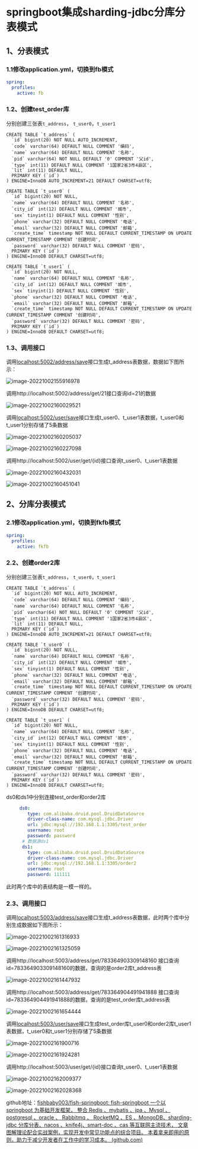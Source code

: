 # springboot集成sharding-jdbc分库分表模式

## 1、分表模式

### 1.1修改application.yml，切换到fb模式

```yaml
spring:
  profiles:
    active: fb
```



### 1.2、创建test_order库

分别创建三张表`t_address`， `t_user0`，`t_user1`

```mysql
CREATE TABLE `t_address` (
  `id` bigint(20) NOT NULL AUTO_INCREMENT,
  `code` varchar(64) DEFAULT NULL COMMENT '编码',
  `name` varchar(64) DEFAULT NULL COMMENT '名称',
  `pid` varchar(64) NOT NULL DEFAULT '0' COMMENT '父id',
  `type` int(11) DEFAULT NULL COMMENT '1国家2省3市4县区',
  `lit` int(11) DEFAULT NULL,
  PRIMARY KEY (`id`)
) ENGINE=InnoDB AUTO_INCREMENT=21 DEFAULT CHARSET=utf8;

CREATE TABLE `t_user0` (
  `id` bigint(20) NOT NULL,
  `name` varchar(64) DEFAULT NULL COMMENT '名称',
  `city_id` int(12) DEFAULT NULL COMMENT '城市',
  `sex` tinyint(1) DEFAULT NULL COMMENT '性别',
  `phone` varchar(32) DEFAULT NULL COMMENT '电话',
  `email` varchar(32) DEFAULT NULL COMMENT '邮箱',
  `create_time` timestamp NOT NULL DEFAULT CURRENT_TIMESTAMP ON UPDATE CURRENT_TIMESTAMP COMMENT '创建时间',
  `password` varchar(32) DEFAULT NULL COMMENT '密码',
  PRIMARY KEY (`id`)
) ENGINE=InnoDB DEFAULT CHARSET=utf8;

CREATE TABLE `t_user1` (
  `id` bigint(20) NOT NULL,
  `name` varchar(64) DEFAULT NULL COMMENT '名称',
  `city_id` int(12) DEFAULT NULL COMMENT '城市',
  `sex` tinyint(1) DEFAULT NULL COMMENT '性别',
  `phone` varchar(32) DEFAULT NULL COMMENT '电话',
  `email` varchar(32) DEFAULT NULL COMMENT '邮箱',
  `create_time` timestamp NOT NULL DEFAULT CURRENT_TIMESTAMP ON UPDATE CURRENT_TIMESTAMP COMMENT '创建时间',
  `password` varchar(32) DEFAULT NULL COMMENT '密码',
  PRIMARY KEY (`id`)
) ENGINE=InnoDB DEFAULT CHARSET=utf8;
```

### 1.3、调用接口

调用[localhost:5002/address/save](http://localhost:5002/address/save)接口生成t_address表数据，数据如下图所示：

![image-20221002155916978](../img/image-20221002155916978.png)

调用http://localhost:5002/address/get/21接口查询id=21的数据

![image-20221002160029521](../img/image-20221002160029521.png)





调用[localhost:5002/user/save](http://localhost:5002/user/save)接口生成t_user0、t_user1表数据，t_user0和t_user1分别存储了5条数据

![image-20221002160205037](../img/image-20221002160205037.png)

![image-20221002160227098](../img/image-20221002160227098.png)

调用http://localhost:5002/user/get/{id}接口查询t_user0、t_user1表数据

![image-20221002160432031](../img/image-20221002160432031.png)

![image-20221002160451041](../img/image-20221002160451041.png)

## 2、分库分表模式

### 2.1修改application.yml，切换到fkfb模式

```yaml
spring:
  profiles:
    active: fkfb
```

### 2.2、创建order2库

分别创建三张表`t_address`， `t_user0`，`t_user1`

```mysql
CREATE TABLE `t_address` (
  `id` bigint(20) NOT NULL AUTO_INCREMENT,
  `code` varchar(64) DEFAULT NULL COMMENT '编码',
  `name` varchar(64) DEFAULT NULL COMMENT '名称',
  `pid` varchar(64) NOT NULL DEFAULT '0' COMMENT '父id',
  `type` int(11) DEFAULT NULL COMMENT '1国家2省3市4县区',
  `lit` int(11) DEFAULT NULL,
  PRIMARY KEY (`id`)
) ENGINE=InnoDB AUTO_INCREMENT=21 DEFAULT CHARSET=utf8;

CREATE TABLE `t_user0` (
  `id` bigint(20) NOT NULL,
  `name` varchar(64) DEFAULT NULL COMMENT '名称',
  `city_id` int(12) DEFAULT NULL COMMENT '城市',
  `sex` tinyint(1) DEFAULT NULL COMMENT '性别',
  `phone` varchar(32) DEFAULT NULL COMMENT '电话',
  `email` varchar(32) DEFAULT NULL COMMENT '邮箱',
  `create_time` timestamp NOT NULL DEFAULT CURRENT_TIMESTAMP ON UPDATE CURRENT_TIMESTAMP COMMENT '创建时间',
  `password` varchar(32) DEFAULT NULL COMMENT '密码',
  PRIMARY KEY (`id`)
) ENGINE=InnoDB DEFAULT CHARSET=utf8;

CREATE TABLE `t_user1` (
  `id` bigint(20) NOT NULL,
  `name` varchar(64) DEFAULT NULL COMMENT '名称',
  `city_id` int(12) DEFAULT NULL COMMENT '城市',
  `sex` tinyint(1) DEFAULT NULL COMMENT '性别',
  `phone` varchar(32) DEFAULT NULL COMMENT '电话',
  `email` varchar(32) DEFAULT NULL COMMENT '邮箱',
  `create_time` timestamp NOT NULL DEFAULT CURRENT_TIMESTAMP ON UPDATE CURRENT_TIMESTAMP COMMENT '创建时间',
  `password` varchar(32) DEFAULT NULL COMMENT '密码',
  PRIMARY KEY (`id`)
) ENGINE=InnoDB DEFAULT CHARSET=utf8;
```

ds0和ds1中分别连接test_order和order2库

```yaml
	 ds0:
        type: com.alibaba.druid.pool.DruidDataSource
        driver-class-name: com.mysql.jdbc.Driver
        url: jdbc:mysql://192.168.1.1:3305/test_order
        username: root
        password: password
      # 数据源ds1
      ds1:
        type: com.alibaba.druid.pool.DruidDataSource
        driver-class-name: com.mysql.jdbc.Driver
        url: jdbc:mysql://192.168.1.1:3305/order2
        username: root
        password: 111111
```

此时两个库中的表结构是一模一样的。



### 2.3、调用接口

调用[localhost:5003/address/save](http://localhost:5003/address/save)接口生成t_address表数据，此时两个库中分别生成数据如下图所示：

![image-20221002161316933](../img/image-20221002161316933.png)

![image-20221002161325059](../img/image-20221002161325059.png)



调用http://localhost:5003/address/get/783364903309148160 接口查询id=783364903309148160的数据，查询的是order2库t_address表

![image-20221002161447932](../img/image-20221002161447932.png)

调用http://localhost:5003/address/get/783364904491941888 接口查询id=783364904491941888的数据，查询的是test_order库t_address表

![image-20221002161654444](../img/image-20221002161654444.png)



调用[localhost:5003/user/save](http://localhost:5003/user/save)接口生成test_order库t_user0和order2库t_user1表数据，t_user0和t_user1分别存储了5条数据

![image-20221002161900716](../img/image-20221002161900716.png)

![image-20221002161924281](../img/image-20221002161924281.png)

调用http://localhost:5003/user/get/{id}接口查询t_user0、t_user1表数据

![image-20221002162009377](../img/image-20221002162009377.png)



![image-20221002162028368](../img/image-20221002162028368.png)

github地址：[fishbaby003/fish-springboot: fish-springboot 一个以 springboot 为基础开发框架， 整合 Redis 、mybatis 、jpa 、Mysql 、postgresql 、oracle 、 Rabbitmq 、 RocketMQ 、ES 、MongoDB、sharding-jdbc 分库分表、nacos 、knife4j、smart-doc 、cas 等互联网主流技术， 文章图解理论配合实战案例，实现开发中常见功能点的综合项目。 本着拿来即用的原则，助力于减少开发者在工作中的学习成本。 (github.com)](https://github.com/fishbaby003/fish-springboot)